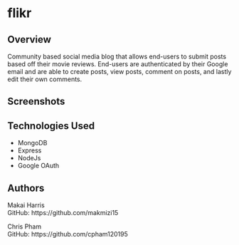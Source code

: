 <h1>flikr</h1>
<h2>Overview</h2>
<p>Community based social media blog that allows end-users to submit posts based off their movie reviews. End-users are authenticated by their Google email and are able to create posts, view posts, comment on posts, and lastly edit their own comments.
<h2>Screenshots</h2>
<h2>Technologies Used</h2>
<ul>
    <li>MongoDB</li>
    <li>Express</li>
    <li>NodeJs</li>
    <li>Google OAuth</li>
</ul>
<h2>Authors</h2>
<p>Makai Harris <br> GitHub: https://github.com/makmizi15</p>
<p>Chris Pham <br> GitHub: https://github.com/cpham120195</p>